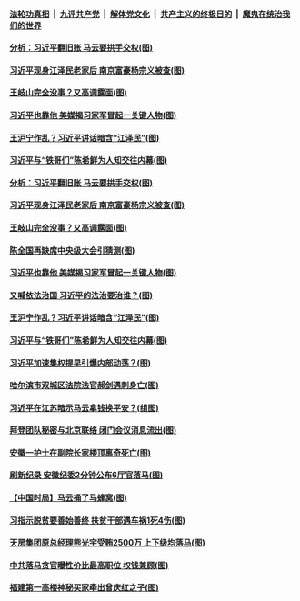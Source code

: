 

####  [法轮功真相](../../../../basic/blob/master/README.md?t=11190631) &nbsp;|&nbsp; [九评共产党](../../../../9ping.md/blob/master/README.md?t=11190631) &nbsp;|&nbsp; [解体党文化](../../../../jtdwh.md/blob/master/README.md?t=11190631)  &nbsp;|&nbsp; [共产主义的终极目的](../../../../gczydzjmd.md/blob/master/README.md?t=11190631) &nbsp;|&nbsp; [魔鬼在统治我们的世界](../../../../mgztzwmdsj.md/blob/master/README.md?t=11190631) 

#### [分析：习近平翻旧账 马云要拱手交权(图)](../pages/p2/953008.md?t=11190631) 

#### [习近平现身江泽民老家后 南京富豪杨宗义被查(图)](../pages/p2/952967.md?t=11190631) 

#### [王岐山完全没事？又高调露面(图)](../pages/p2/952964.md?t=11190631) 

#### [习近平也靠他 美媒揭习家军冒起一关键人物(图)](../pages/p2/952945.md?t=11190631) 

#### [王沪宁作乱？习近平讲话暗含“江泽民”(图)](../pages/p2/952867.md?t=11190631) 

#### [习近平与“铁哥们”陈希鲜为人知交往内幕(图)](../pages/p2/952835.md?t=11190631) 

#### [分析：习近平翻旧账 马云要拱手交权(图)](../pages/p2/953008.md?t=11190631) 

#### [习近平现身江泽民老家后 南京富豪杨宗义被查(图)](../pages/p2/952967.md?t=11190631) 

#### [王岐山完全没事？又高调露面(图)](../pages/p2/952964.md?t=11190631) 

#### [陈全国再缺席中央级大会引猜测(图)](../pages/p2/952936.md?t=11190631) 

#### [习近平也靠他 美媒揭习家军冒起一关键人物(图)](../pages/p2/952945.md?t=11190631) 

#### [又喊依法治国 习近平的法治要治谁？(图)](../pages/p2/952931.md?t=11190631) 

#### [王沪宁作乱？习近平讲话暗含“江泽民”(图)](../pages/p2/952867.md?t=11190631) 

#### [习近平与“铁哥们”陈希鲜为人知交往内幕(图)](../pages/p2/952835.md?t=11190631) 

#### [习近平加速集权提早引爆内部动荡？(图)](../pages/p2/952828.md?t=11190631) 

#### [哈尔滨市双城区法院法官郝剑遇刺身亡(图)](../pages/p2/952813.md?t=11190631) 

#### [习近平在江苏暗示马云拿钱换平安？(组图)](../pages/p2/952806.md?t=11190631) 

#### [拜登团队秘密与北京联络 闭门会议消息流出(图)](../pages/p2/952734.md?t=11190631) 

#### [安徽一护士在副院长家楼顶离奇死亡(图)](../pages/p2/952730.md?t=11190631) 

#### [刷新纪录 安徽纪委2分钟公布6厅官落马(图)](../pages/p2/952709.md?t=11190631) 

#### [【中国时局】马云捅了马蜂窝(图)](../pages/p2/952661.md?t=11190631) 

#### [习指示脱贫要善始善终 扶贫干部遇车祸1死4伤(图)](../pages/p2/952662.md?t=11190631) 

#### [天房集团原总经理熊光宇受贿2500万 上下级均落马(图)](../pages/p2/952640.md?t=11190631) 

#### [中共落马贪官曝性价比最高职位 权钱兼顾(图)](../pages/p2/952636.md?t=11190631) 


#### [福建第一高楼神秘买家牵出曾庆红之子(图)](../pages/p2/952580.md?t=11190631) 

